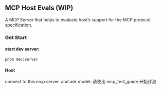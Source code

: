 ## MCP Host Evals (WIP)

A MCP Server that helps to evaluate host’s support for the MCP protocol specification.

### Get Start

#### start dev server:

`pnpm dev:server`

#### Host

connect to this mcp server. and ask model: 请使用 mcp_test_guide 开始评测
